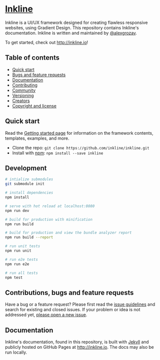 # [Inkline](http://inkline.io)
Inkline is a UI/UX framework designed for creating flawless responsive websites, using Gradient Design. 
This repository contains Inkline's documentation. Inkline is written and maintained by [@alexgrozav](https://twitter.com/alexgrozav).

To get started, check out <http://inkline.io>!

## Table of contents

- [Quick start](#quick-start)
- [Bugs and feature requests](#bugs-and-feature-requests)
- [Documentation](#documentation)
- [Contributing](#contributing)
- [Community](#community)
- [Versioning](#versioning)
- [Creators](#creators)
- [Copyright and license](#copyright-and-license)

## Quick start

Read the [Getting started page](https://inkline.io/getting-started/) for information on the framework contents, templates, examples, and more.

- Clone the repo: `git clone https://github.com/inkline/inkline.git`
- Install with [npm](https://www.npmjs.com): `npm install --save inkline`

## Development

``` bash
# intialize submodules
git submodule init

# install dependencies
npm install

# serve with hot reload at localhost:8080
npm run dev

# build for production with minification
npm run build

# build for production and view the bundle analyzer report
npm run build --report

# run unit tests
npm run unit

# run e2e tests
npm run e2e

# run all tests
npm test
```

## Contributions, bugs and feature requests

Have a bug or a feature request? Please first read the [issue guidelines](https://github.com/inkline/inkline/blob/master/CONTRIBUTING.md) 
and search for existing and closed issues. If your problem or idea is not addressed yet, 
[please open a new issue](https://github.com/inkline/inkline/issues/new).

## Documentation

Inkline's documentation, found in this repository, is built with [Jekyll](https://jekyllrb.com) and publicly hosted on 
GitHub Pages at <http://inkline.io>. The docs may also be run locally.
